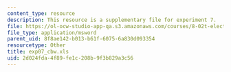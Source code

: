 ```yaml
---
content_type: resource
description: This resource is a supplementary file for experiment 7.
file: https://ol-ocw-studio-app-qa.s3.amazonaws.com/courses/8-02t-electricity-and-magnetism-spring-2005/2d024fda4f89fe1c208b9f3b829a3c56_exp07_cbw.xls
file_type: application/msword
parent_uid: 8f8ae142-b013-b61f-6075-6a830d093354
resourcetype: Other
title: exp07_cbw.xls
uid: 2d024fda-4f89-fe1c-208b-9f3b829a3c56
---
```

